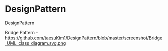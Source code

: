 # DesignPattern
DesignPattern

Bridge Pattern - 
https://github.com/taesuKim1/DesignPattern/blob/master/screenshot/Bridge_UML_class_diagram.svg.png